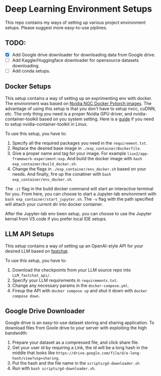 # Deep Learning Environment Setups

This repo contains my ways of setting up various project environment setups.
Please suggest more easy-to-use piplines.

## TODO:

- [x] Add Google drive downloader for downloading data from Google drive.
- [ ] Add Kaggle/Huggingface downloader for opensource datasets downloading.
- [ ] Add conda setups.

## Docker Setups

This setup contains a way of setting up an exprimenting env with docker. The
environment was based on [Nvidia NGC Docker Pytorch images](https://catalog.ngc.nvidia.com/orgs/nvidia/containers/pytorch).
The advantage of using this setup is that you don't have to setup nvcc, cuDNN,
etc. The only thing you need is a proper Nvidia GPU driver, and nvidia-container-toolkit
based on you system setting. Here is a [guide](https://docs.nvidia.com/datacenter/cloud-native/container-toolkit/latest/install-guide.html)
if you need to setup nvidia-container-toolkit in Linux.

To use this setup, you have to:
1. Specify all the required packages you need in the `requirement.txt`.
2. Replace the desired base image in `./exp_container/Dockerfile`.
3. Give a proper name and tag for your image. For example `liux2/app-framework-experiment:exp`.
And build the docker image with `bash exp_container/build_docker.sh`.
4. Change the flags in `./exp_container/env_docker.sh` based on your needs.
And finally, fire up the conatiner with `bash exp_container/env_docker.sh`.

The `-it` flag in the build docker command will start an interactive terminal
for you. From here, you can choose to start a Jupyter-lab environment with
`bash exp_container/start_jupyter.sh`. The `-v` flag with the path specified
will attach your current dir into docker container.

After the Jupyter-lab env been setup, you can choose to use the Jupyter kernal
from VS code if you prefer local IDE setups.

## LLM API Setups

This setup contains a way of setting up an OpenAI-style API for your desired LLM
based on [fastchat](https://github.com/lm-sys/FastChat).

To use this setup, you have to:
1. Download the checkpoints from your LLM source repo into `LLM_fastchat_api/`.
2. Specify your LLM requirements in `requirements.txt`.
3. Change any necessary params in the `docker-compose.yml`.
4. Fireup the API with `docker compose up` and shut it down with `docker compose down`.

## Google Drive Downloader

Google drive is an easy-to-use dataset storing and sharing application. To download files
from Goole drive to your server with exploiting the high bandwidth:

1. Prepare your dataset as a compressed file, and click share file.
2. Get your user id by requiring a Link, the id will be a long hash in the middle
that looks like `https://drive.google.com/file/d/a-long-hash/view?usp=sharing`.
3. Put the hash and the file name in the `scripts/gd-downloader.sh`
4. Run with `bash scripts/gd-downloader.sh`.